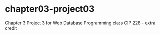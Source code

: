 # chapter03-project03
Chapter 3 Project 3 for Web Database Programming class CIP 228 - extra credit
